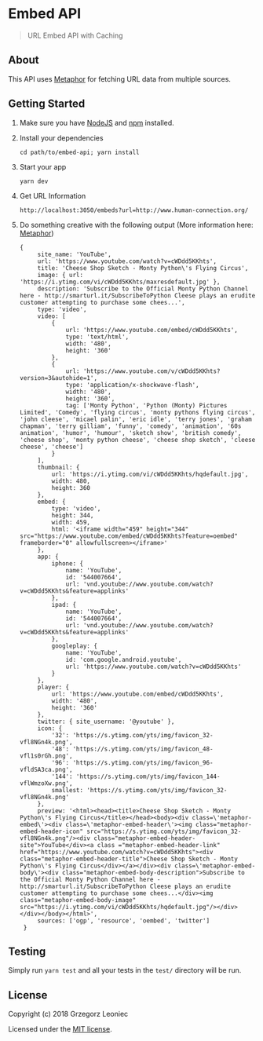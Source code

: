 # Embed API

> URL Embed API with Caching

## About

This API uses [Metaphor](https://www.npmjs.com/package/metaphor) for fetching URL data from multiple sources.

## Getting Started

1. Make sure you have [NodeJS](https://nodejs.org/) and [npm](https://www.npmjs.com/) installed.
2. Install your dependencies

    ```
    cd path/to/embed-api; yarn install
    ```

3. Start your app

    ```
    yarn dev
    ```

4. Get URL Information
   
   ```
   http://localhost:3050/embeds?url=http://www.human-connection.org/
   ```

5. Do something creative with the following output
   (More information here: [Metaphor](https://www.npmjs.com/package/metaphor))

   ```
   {
        site_name: 'YouTube',
        url: 'https://www.youtube.com/watch?v=cWDdd5KKhts',
        title: 'Cheese Shop Sketch - Monty Python\'s Flying Circus',
        image: { url: 'https://i.ytimg.com/vi/cWDdd5KKhts/maxresdefault.jpg' },
        description: 'Subscribe to the Official Monty Python Channel here - http://smarturl.it/SubscribeToPython Cleese plays an erudite customer attempting to purchase some chees...',
        type: 'video',
        video: [
            {
                url: 'https://www.youtube.com/embed/cWDdd5KKhts',
                type: 'text/html',
                width: '480',
                height: '360'
            },
            {
                url: 'https://www.youtube.com/v/cWDdd5KKhts?version=3&autohide=1',
                type: 'application/x-shockwave-flash',
                width: '480',
                height: '360',
                tag: ['Monty Python', 'Python (Monty) Pictures Limited', 'Comedy', 'flying circus', 'monty pythons flying circus', 'john cleese', 'micael palin', 'eric idle', 'terry jones', 'graham chapman', 'terry gilliam', 'funny', 'comedy', 'animation', '60s animation', 'humor', 'humour', 'sketch show', 'british comedy', 'cheese shop', 'monty python cheese', 'cheese shop sketch', 'cleese cheese', 'cheese']
            }
        ],
        thumbnail: {
            url: 'https://i.ytimg.com/vi/cWDdd5KKhts/hqdefault.jpg',
            width: 480,
            height: 360
        },
        embed: {
            type: 'video',
            height: 344,
            width: 459,
            html: '<iframe width="459" height="344" src="https://www.youtube.com/embed/cWDdd5KKhts?feature=oembed" frameborder="0" allowfullscreen></iframe>'
        },
        app: {
            iphone: {
                name: 'YouTube',
                id: '544007664',
                url: 'vnd.youtube://www.youtube.com/watch?v=cWDdd5KKhts&feature=applinks'
            },
            ipad: {
                name: 'YouTube',
                id: '544007664',
                url: 'vnd.youtube://www.youtube.com/watch?v=cWDdd5KKhts&feature=applinks'
            },
            googleplay: {
                name: 'YouTube',
                id: 'com.google.android.youtube',
                url: 'https://www.youtube.com/watch?v=cWDdd5KKhts'
            }
        },
        player: {
            url: 'https://www.youtube.com/embed/cWDdd5KKhts',
            width: '480',
            height: '360'
        },
        twitter: { site_username: '@youtube' },
        icon: {
            '32': 'https://s.ytimg.com/yts/img/favicon_32-vfl8NGn4k.png',
            '48': 'https://s.ytimg.com/yts/img/favicon_48-vfl1s0rGh.png',
            '96': 'https://s.ytimg.com/yts/img/favicon_96-vfldSA3ca.png',
            '144': 'https://s.ytimg.com/yts/img/favicon_144-vflWmzoXw.png',
            smallest: 'https://s.ytimg.com/yts/img/favicon_32-vfl8NGn4k.png'
        },
        preview: '<html><head><title>Cheese Shop Sketch - Monty Python\'s Flying Circus</title></head><body><div class=\'metaphor-embed\'><div class=\'metaphor-embed-header\'><img class="metaphor-embed-header-icon" src="https://s.ytimg.com/yts/img/favicon_32-vfl8NGn4k.png"/><div class="metaphor-embed-header-site">YouTube</div><a class ="metaphor-embed-header-link" href="https://www.youtube.com/watch?v=cWDdd5KKhts"><div class="metaphor-embed-header-title">Cheese Shop Sketch - Monty Python\'s Flying Circus</div></a></div><div class=\'metaphor-embed-body\'><div class="metaphor-embed-body-description">Subscribe to the Official Monty Python Channel here - http://smarturl.it/SubscribeToPython Cleese plays an erudite customer attempting to purchase some chees...</div><img class="metaphor-embed-body-image" src="https://i.ytimg.com/vi/cWDdd5KKhts/hqdefault.jpg"/></div></div></body></html>',
        sources: ['ogp', 'resource', 'oembed', 'twitter']
    }
    ```
## Testing

Simply run `yarn test` and all your tests in the `test/` directory will be run.

## License

Copyright (c) 2018
Grzegorz Leoniec

Licensed under the [MIT license](LICENSE).
